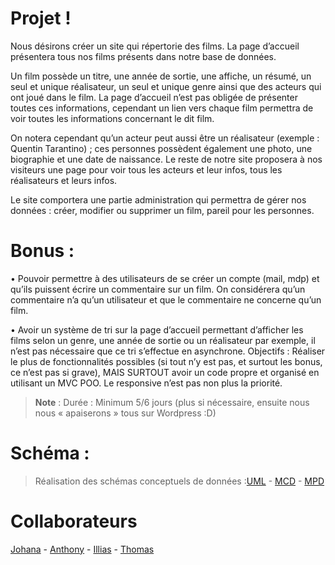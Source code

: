# Projet !

Nous désirons créer un site qui répertorie des films. La page d’accueil présentera tous nos films présents dans notre base de données.

Un film possède un titre, une année de sortie, une affiche, un résumé, un seul et unique réalisateur, un seul et unique genre ainsi que des acteurs qui ont joué dans le film. La page d’accueil n’est pas obligée de présenter toutes ces informations, cependant un lien vers chaque film permettra de voir toutes les informations concernant le dit film.

On notera cependant qu’un acteur peut aussi être un réalisateur (exemple : Quentin Tarantino) ; ces personnes possèdent également une photo, une biographie et une date de naissance.
Le reste de notre site proposera à nos visiteurs une page pour voir tous les acteurs et leur infos, tous les réalisateurs et leurs infos.

Le site comportera une partie administration qui permettra de gérer nos données : créer, modifier ou supprimer un film, pareil pour les personnes.


# Bonus :

• Pouvoir permettre à des utilisateurs de se créer un compte (mail, mdp) et qu’ils puissent écrire un commentaire sur un film. On considérera qu’un commentaire n’a qu’un utilisateur et que le commentaire ne concerne qu’un film.

• Avoir un système de tri sur la page d’accueil permettant d’afficher les films selon un genre, une année de sortie ou un réalisateur par exemple, il n’est pas nécessaire que ce tri s’effectue en asynchrone.
Objectifs : Réaliser le plus de fonctionnalités possibles (si tout n’y est pas, et surtout les bonus, ce n’est pas si grave), MAIS SURTOUT avoir un code propre et organisé en utilisant un MVC POO. Le responsive n’est pas non plus la priorité.

> **Note** :  Durée : Minimum 5/6 jours (plus si nécessaire, ensuite nous nous « apaiserons » tous sur Wordpress :D)


# Schéma :
> Réalisation des schémas conceptuels de données :[UML](https://www.lucidchart.com/invitations/accept/90c1c58c-25d2-4692-bcea-743d184b5abd) - [MCD](https://www.lucidchart.com/invitations/accept/457dde16-143d-4771-9a6e-9944b522f302) - [MPD](https://www.lucidchart.com/invitations/accept/b167b63f-9dd1-4247-bd44-70905bf34788)

# Collaborateurs
[Johana](https://github.com/johanna-Galli) - [Anthony](https://github.com/AnthonyM68) - [Illias](https://github.com/Ilias-Imoula) - [Thomas](https://github.com/Thomas-Loegel)
